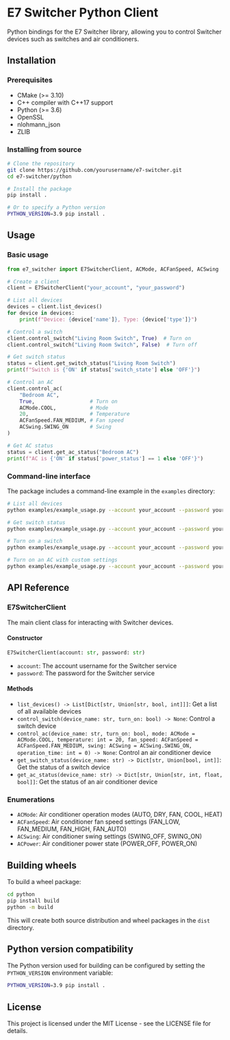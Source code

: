 # E7 Switcher Python Client

Python bindings for the E7 Switcher library, allowing you to control Switcher devices such as switches and air conditioners.

## Installation

### Prerequisites

- CMake (>= 3.10)
- C++ compiler with C++17 support
- Python (>= 3.6)
- OpenSSL
- nlohmann_json
- ZLIB

### Installing from source

```bash
# Clone the repository
git clone https://github.com/yourusername/e7-switcher.git
cd e7-switcher/python

# Install the package
pip install .

# Or to specify a Python version
PYTHON_VERSION=3.9 pip install .
```

## Usage

### Basic usage

```python
from e7_switcher import E7SwitcherClient, ACMode, ACFanSpeed, ACSwing

# Create a client
client = E7SwitcherClient("your_account", "your_password")

# List all devices
devices = client.list_devices()
for device in devices:
    print(f"Device: {device['name']}, Type: {device['type']}")

# Control a switch
client.control_switch("Living Room Switch", True)  # Turn on
client.control_switch("Living Room Switch", False)  # Turn off

# Get switch status
status = client.get_switch_status("Living Room Switch")
print(f"Switch is {'ON' if status['switch_state'] else 'OFF'}")

# Control an AC
client.control_ac(
    "Bedroom AC",
    True,                  # Turn on
    ACMode.COOL,           # Mode
    20,                    # Temperature
    ACFanSpeed.FAN_MEDIUM, # Fan speed
    ACSwing.SWING_ON       # Swing
)

# Get AC status
status = client.get_ac_status("Bedroom AC")
print(f"AC is {'ON' if status['power_status'] == 1 else 'OFF'}")
```

### Command-line interface

The package includes a command-line example in the `examples` directory:

```bash
# List all devices
python examples/example_usage.py --account your_account --password your_password list

# Get switch status
python examples/example_usage.py --account your_account --password your_password switch-status --device "Living Room Switch"

# Turn on a switch
python examples/example_usage.py --account your_account --password your_password switch-on --device "Living Room Switch"

# Turn on an AC with custom settings
python examples/example_usage.py --account your_account --password your_password ac-on --device "Bedroom AC" --mode cool --temp 22 --fan high --swing on
```

## API Reference

### E7SwitcherClient

The main client class for interacting with Switcher devices.

#### Constructor

```python
E7SwitcherClient(account: str, password: str)
```

- `account`: The account username for the Switcher service
- `password`: The password for the Switcher service

#### Methods

- `list_devices() -> List[Dict[str, Union[str, bool, int]]]`: Get a list of all available devices
- `control_switch(device_name: str, turn_on: bool) -> None`: Control a switch device
- `control_ac(device_name: str, turn_on: bool, mode: ACMode = ACMode.COOL, temperature: int = 20, fan_speed: ACFanSpeed = ACFanSpeed.FAN_MEDIUM, swing: ACSwing = ACSwing.SWING_ON, operation_time: int = 0) -> None`: Control an air conditioner device
- `get_switch_status(device_name: str) -> Dict[str, Union[bool, int]]`: Get the status of a switch device
- `get_ac_status(device_name: str) -> Dict[str, Union[str, int, float, bool]]`: Get the status of an air conditioner device

### Enumerations

- `ACMode`: Air conditioner operation modes (AUTO, DRY, FAN, COOL, HEAT)
- `ACFanSpeed`: Air conditioner fan speed settings (FAN_LOW, FAN_MEDIUM, FAN_HIGH, FAN_AUTO)
- `ACSwing`: Air conditioner swing settings (SWING_OFF, SWING_ON)
- `ACPower`: Air conditioner power state (POWER_OFF, POWER_ON)

## Building wheels

To build a wheel package:

```bash
cd python
pip install build
python -m build
```

This will create both source distribution and wheel packages in the `dist` directory.

## Python version compatibility

The Python version used for building can be configured by setting the `PYTHON_VERSION` environment variable:

```bash
PYTHON_VERSION=3.9 pip install .
```

## License

This project is licensed under the MIT License - see the LICENSE file for details.
